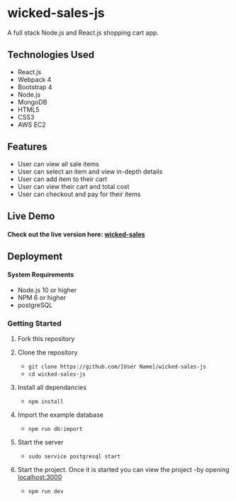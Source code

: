 # wicked-sales-js

A full stack Node.js and React.js shopping cart app.

## Technologies Used
  - React.js
  - Webpack 4
  - Bootstrap 4
  - Node.js
  - MongoDB
  - HTML5
  - CSS3
  - AWS EC2

## Features

  - User can view all sale items
  - User can select an item and view in-depth details
  - User can add item to their cart
  - User can view their cart and total cost
  - User can checkout and pay for their items

## Live Demo

  #### Check out the live version here: [wicked-sales](https://wickedsales.jordanleeschaefer.com/)

## Deployment

#### System Requirements

  - Node.js 10 or higher
  - NPM 6 or higher
  - postgreSQL

### Getting Started

  1. Fork this repository

  2. Clone the repository
      - `git clone https://github.com/[User Name]/wicked-sales-js`
      - `cd wicked-sales-js`

  3. Install all dependancies
      - `npm install`

  4. Import the example database
      - `npm run db:import`

  5. Start the server
      - `sudo service postgresql start`

  5. Start the project. Once it is started you can view the project -by opening [localhost:3000](localhost:3000)
      - `npm run dev`
